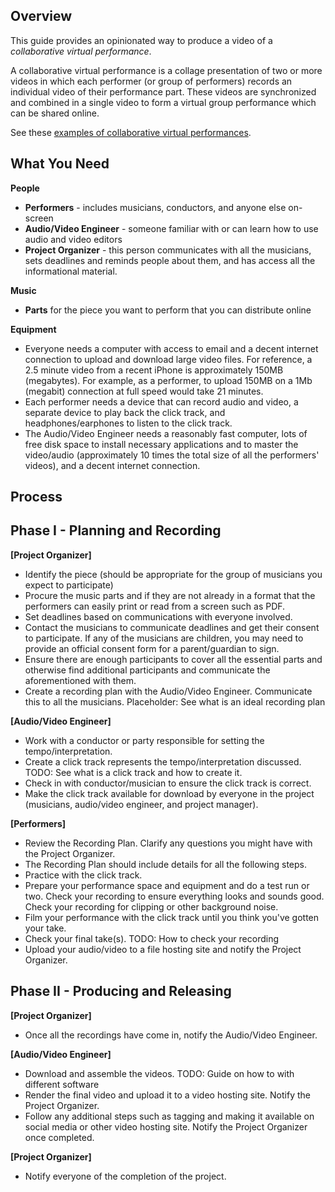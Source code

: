 
Overview
--------

This guide provides an opinionated way to produce a video of a *collaborative virtual performance*.

A collaborative virtual performance is a collage presentation of two or more videos in which
each performer (or group of performers) records an individual video of their performance part.
These videos are synchronized and combined in a single video to form a virtual group performance which can be shared online.

See these [examples of collaborative virtual performances](PerformanceList).


What You Need
-------------

**People**

- __Performers__ - includes musicians, conductors, and anyone else on-screen
- __Audio/Video Engineer__ - someone familiar with or can learn how to use audio and video editors
- __Project Organizer__ - this person communicates with all the musicians, sets deadlines and reminds people about them, and has access all the informational material.

**Music**

- __Parts__ for the piece you want to perform that you can distribute online

**Equipment**

- Everyone needs a computer with access to email and a decent internet connection to upload and download large video files. For reference, a 2.5 minute video from a recent iPhone is approximately 150MB (megabytes). For example, as a performer, to upload 150MB on a 1Mb (megabit) connection at full speed would take 21 minutes.
- Each performer needs a device that can record audio and video, a separate device to play back the click track, and headphones/earphones to listen to the click track.
- The Audio/Video Engineer needs a reasonably fast computer, lots of free disk space to install necessary applications and to master the video/audio (approximately 10 times the total size of all the performers' videos), and a decent internet connection.


Process
-------

## Phase I - Planning and Recording

**[Project Organizer]**
- Identify the piece (should be appropriate for the group of musicians you expect to participate)
- Procure the music parts and if they are not already in a format that the performers can easily print or read from a screen such as PDF.
- Set deadlines based on communications with everyone involved.
- Contact the musicians to communicate deadlines and get their consent to participate. If any of the musicians are children, you may need to provide an official consent form for a parent/guardian to sign.
- Ensure there are enough participants to cover all the essential parts and otherwise find additional participants and communicate the aforementioned with them.
- Create a recording plan with the Audio/Video Engineer. Communicate this to all the musicians. Placeholder: See what is an ideal recording plan

**[Audio/Video Engineer]**
- Work with a conductor or party responsible for setting the tempo/interpretation.
- Create a click track represents the tempo/interpretation discussed. TODO: See what is a click track and how to create it.
- Check in with conductor/musician to ensure the click track is correct.
- Make the click track available for download by everyone in the project (musicians, audio/video engineer, and project manager).

**[Performers]**
- Review the Recording Plan. Clarify any questions you might have with the Project Organizer.
- The Recording Plan should include details for all the following steps.
- Practice with the click track.
- Prepare your performance space and equipment and do a test run or two. Check your recording to ensure everything looks and sounds good. Check your recording for clipping or other background noise.
- Film your performance with the click track until you think you've gotten your take.
- Check your final take(s). TODO: How to check your recording
- Upload your audio/video to a file hosting site and notify the Project Organizer.

## Phase II - Producing and Releasing

**[Project Organizer]**
- Once all the recordings have come in, notify the Audio/Video Engineer.

**[Audio/Video Engineer]**
- Download and assemble the videos. TODO: Guide on how to with different software
- Render the final video and upload it to a video hosting site. Notify the Project Organizer.
- Follow any additional steps such as tagging and making it available on social media or other video hosting site. Notify the Project Organizer once completed.

**[Project Organizer]**
- Notify everyone of the completion of the project.
